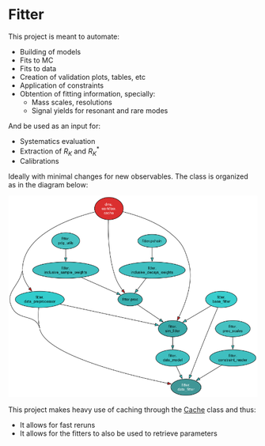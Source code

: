 # Fitter

This project is meant to automate:

- Building of models
- Fits to MC 
- Fits to data
- Creation of validation plots, tables, etc
- Application of constraints
- Obtention of fitting information, specially:
    - Mass scales, resolutions
    - Signal yields for resonant and rare modes

And be used as an input for:

- Systematics evaluation
- Extraction of $R_K$ and $R_K^*$
- Calibrations

Ideally with minimal changes for new observables.
The class is organized as in the diagram below:

![project diagram](./doc/images/fitter.png)

This project makes heavy use of caching through the [Cache](https://github.com/acampove/dmu?tab=readme-ov-file#caching-with-a-base-class)
class and thus:

- It allows for fast reruns
- It allows for the fitters to also be used to retrieve parameters

